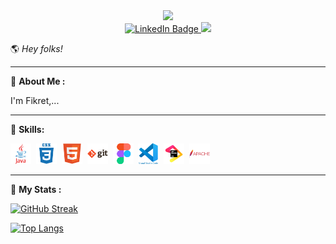 


<div id="header" align="center">
  <img src="https://camo.githubusercontent.com/cae12fddd9d6982901d82580bdf321d81fb299141098ca1c2d4891870827bf17/68747470733a2f2f6d69726f2e6d656469756d2e636f6d2f6d61782f313336302f302a37513379765349765f7430696f4a2d5a2e676966" width="550"/>
</div>

<div id="badges" align="center">
  <a href="https://www.linkedin.com/in/fikretmirzaev/">
    <img src="https://img.shields.io/badge/LinkedIn-blue?style=for-the-badge&logo=linkedin&logoColor=white" alt="LinkedIn Badge"width="98"/>
  </a>
  <a href="https://t.me/vilfredo11">
    <img src="https://camo.githubusercontent.com/b21bbc938dd2853b37619f74c5427bb6a530fe905111880dd4d51defedc75d8f/68747470733a2f2f696d672e736869656c64732e696f2f62616467652f54656c656772616d2d626c75653f7374796c653d666f722d7468652d6261646765266c6f676f3d6c696e6b6564696e266c6f676f436f6c6f723d7768697465"width="100"/>
  </a>
  </div>


 
 :earth_americas: *Hey folks!*
 
---   
  <g-emoji class="g-emoji" alias="memo" fallback-src="https://github.githubassets.com/images/icons/emoji/unicode/1f4dd.png">📝</g-emoji>
 **About Me :**
 
 I'm Fikret,...

---



:briefcase: **Skills:** 

 
 <div>
 <img src="https://github.com/devicons/devicon/blob/master/icons/java/java-original-wordmark.svg" title="Java" alt="Java" width="33" height="33"/>&nbsp;
 <img src="https://github.com/devicons/devicon/blob/master/icons/css3/css3-plain-wordmark.svg"  title="CSS3" alt="CSS" width="33" height="33"/>&nbsp;
 <img src="https://github.com/devicons/devicon/blob/master/icons/html5/html5-original.svg" title="HTML5" alt="HTML" width="33" height="33"/>&nbsp;
 <img src="https://github.com/devicons/devicon/blob/master/icons/git/git-original-wordmark.svg" title="Git" alt="Git" width="33" height="33"/>&nbsp;
 <img src="https://github.com/devicons/devicon/blob/master/icons/figma/figma-original.svg" title="Figma" alt="Figma" width="33" height="33"/>&nbsp;
 <img src="https://github.com/devicons/devicon/blob/master/icons/vscode/vscode-original-wordmark.svg" title="VSC" alt="VSC" width="33" height="33"/>&nbsp;
 <img src="https://github.com/devicons/devicon/blob/master/icons/jetbrains/jetbrains-original.svg" title="JetBrains" alt="JetBrains" width="33" height="33"/>&nbsp;
 <img src="https://github.com/devicons/devicon/blob/master/icons/apache/apache-original-wordmark.svg" title="Apache" alt="Apache" width="33" height="33"/>
</div>

---
 
 
 :mag_right: **My Stats :**
 
[![GitHub Streak](https://github-readme-streak-stats.herokuapp.com?user=Vilfredo11&theme=swift&hide_border=true)](https://git.io/streak-stats)

[![Top Langs](https://github-readme-stats.vercel.app/api/top-langs/?username=Vilfredo11&layout=compact&theme=vision-friendly-swift)](https://github.com/anuraghazra/github-readme-stats)


